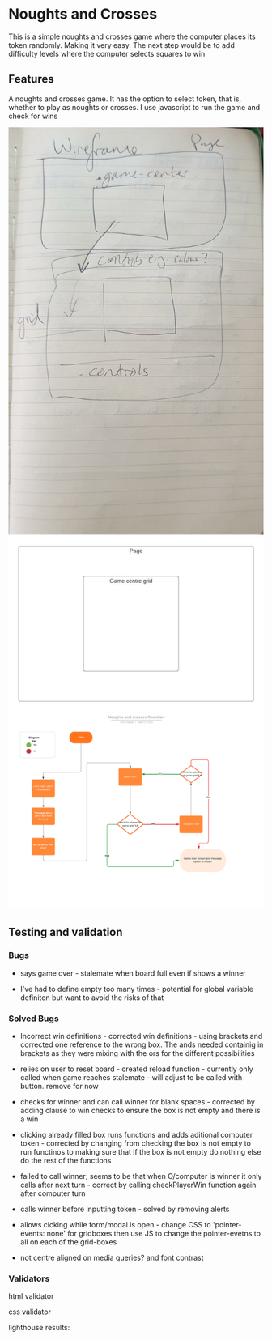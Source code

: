 # Noughts and Crosses

This is a simple noughts and crosses game where the computer places its token randomly. Making it very easy. The next step would be to add difficulty levels where the computer selects squares to win

## Features

A noughts and crosses game. It has the option to select token, that is, whether to play as noughts or crosses. I use javascript to run the game and check for wins

![handrawn wireframe](./assets/images/noughts-crosses-wireframe.jpeg)
![neater wireframe](./assets/images/Noughts%20and%20Crosses%20Wireframe.jpeg)
![flowhcart for logic of game](./assets/images/Noughts%20and%20crosses%20flowchart.jpeg)

## Testing and validation

### Bugs


+ says game over - stalemate when board full even if shows a winner


+ I've had to define empty too many times - potential for global variable definiton but want to avoid the risks of that


### Solved Bugs

+ Incorrect win definitions - corrected win definitions - using brackets and corrected one reference to the wrong box. The ands needed containig in brackets as they were mixing with the ors for the different possibilities

+ relies on user to reset board - created reload function - currently only called when game reaches stalemate - will adjust to be called with button. remove for now

+ checks for winner and can call winner for blank spaces - corrected by adding clause to win checks to ensure the box is not empty and there is a win

+ clicking already filled box runs functions and adds aditional computer token - corrected by changing from checking the box is not empty to run functinos to making sure that if the box is not empty do nothing else do the rest of the functions

+ failed to call winner; seems to be that when O/computer is winner it only calls after next turn - correct by calling checkPlayerWin function again after computer turn

+ calls winner before inputting token - solved by removing alerts

+ allows cicking while form/modal is open - change CSS to 'pointer-events: none' for gridboxes then use JS to change the pointer-evetns to all on each of the grid-boxes

+ not centre aligned on media queries? and font contrast


### Validators

html validator 

css validator 

 lighthouse results: 
